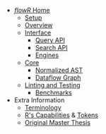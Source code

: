 * [_flowR_ Home](https://github.com/flowr-analysis/flowr/wiki)
  * [Setup](https://github.com/flowr-analysis/flowr/wiki/Setup)
  * [Overview](https://github.com/flowr-analysis/flowr/wiki/Overview)
  * [Interface](https://github.com/flowr-analysis/flowr/wiki/Interface)
    * [Query API](https://github.com/flowr-analysis/flowr/wiki/Query-API)
    * [Search API](https://github.com/flowr-analysis/flowr/wiki/Search-API)
    * [Engines](https://github.com/flowr-analysis/flowr/wiki/Engines)
  * [Core](https://github.com/flowr-analysis/flowr/wiki/Core)
    * [Normalized AST](https://github.com/flowr-analysis/flowr/wiki/Normalized-AST)
    * [Dataflow Graph](https://github.com/flowr-analysis/flowr/wiki/Dataflow-Graph)
  * [Linting and Testing](https://github.com/flowr-analysis/flowr/wiki/Linting-and-Testing)
    * [Benchmarks](https://flowr-analysis.github.io/flowr/wiki/stats/benchmark)
* Extra Information
  * [Terminology](https://github.com/flowr-analysis/flowr/wiki/Terminology)
  * [R's Capabilities](https://github.com/flowr-analysis/flowr/wiki/Capabilities) & [Tokens](https://github.com/flowr-analysis/flowr/wiki/Tokens)
  * [Original Master Thesis](https://github.com/flowr-analysis/flowr/wiki/Thesis)
